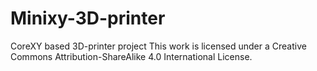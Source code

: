 # Minixy-3D-printer
CoreXY based 3D-printer project
This work is licensed under a Creative Commons Attribution-ShareAlike 4.0 International License.
